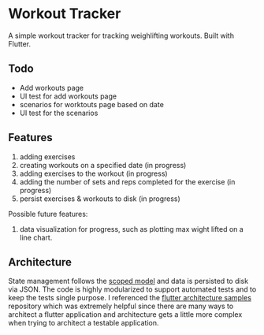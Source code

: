 # Workout Tracker

A simple workout tracker for tracking weighlifting workouts. Built with Flutter.

## Todo
- Add workouts page
- UI test for add workouts page
- scenarios for worktouts page based on date
- UI test for the scenarios

## Features

1. adding exercises
2. creating workouts on a specified date (in progress)
3. adding exercises to the workout (in progress)
4. adding the number of sets and reps completed for the exercise (in progress)
5. persist exercises & workouts to disk (in progress)


Possible future features:

1. data visualization for progress, such as plotting max wight lifted on a line chart.

## Architecture

State management follows the [scoped model](https://pub.dartlang.org/packages/scoped_model) and data is persisted to disk via JSON. The code is highly modularized to support automated tests and to keep the tests single purpose. I referenced the [flutter architecture samples](https://github.com/brianegan/flutter_architecture_samples) repository which was extremely helpful since there are many ways to architect a flutter application and architecture gets a little more complex when trying to architect a testable application.


